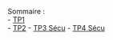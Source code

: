 Sommaire :  
    - [TP1](./TP-1/tp1.md)  
    - [TP2](./TP-2/tp2.md)
    - [TP3 Sécu](./TP-3-Sécu/Sécu.md)
    - [TP4 Sécu](./TP-4-Sécu/Sécu.md)